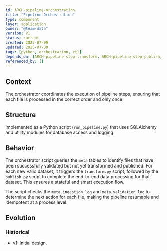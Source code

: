 ```yaml
---
id: ARCH-pipeline-orchestration
title: "Pipeline Orchestration"
type: component
layer: application
owner: "@team-data"
version: v1
status: current
created: 2025-07-09
updated: 2025-07-09
tags: [python, orchestration, etl]
depends_on: [ARCH-pipeline-step-transform, ARCH-pipeline-step-publish, ARCH-database-schemas]
referenced_by: []
---
```

## Context
The orchestrator coordinates the execution of pipeline steps, ensuring that each file is processed in the correct order and only once.

## Structure
Implemented as a Python script (`run_pipeline.py`) that uses SQLAlchemy and utility modules for database access and logging.

## Behavior
The orchestrator script queries the `meta` tables to identify files that have been successfully validated but not yet transformed and published. For each new valid dataset, it triggers the `transform.py` script, followed by the `publish.py` script to complete the end-to-end data processing for that dataset. This ensures a stateful and smart execution flow.

The script checks the `meta.ingestion_log` and `meta.validation_log` to determine the next action for each file, making the pipeline resumable and idempotent at a process level.
## Evolution
### Historical
- v1: Initial design. 